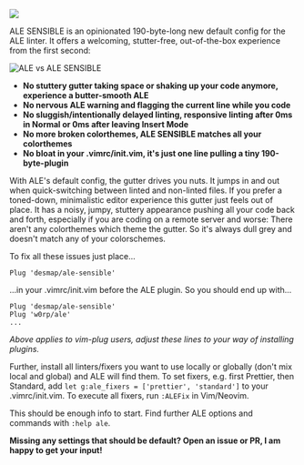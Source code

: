 ![](https://user-images.githubusercontent.com/43666255/50660194-3c749200-0f9f-11e9-8668-520662ae79d0.png)

ALE SENSIBLE is an opinionated 190-byte-long new default config for the ALE linter. It offers a welcoming, stutter-free, out-of-the-box experience from the first second:

![ALE vs ALE SENSIBLE](https://user-images.githubusercontent.com/43666255/50647394-bba29f80-0f78-11e9-83be-1cd33c75ca32.png)

- **No stuttery gutter taking space or shaking up your code anymore, experience a butter-smooth ALE**
- **No nervous ALE warning and flagging the current line while you code**
- **No sluggish/intentionally delayed linting, responsive linting after 0ms in Normal or 0ms after leaving Insert Mode** 
- **No more broken colorthemes, ALE SENSIBLE matches all your colorthemes**
- **No bloat in your .vimrc/init.vim, it's just one line pulling a tiny 190-byte-plugin**

With ALE's default config, the gutter drives you nuts. It jumps in and out when quick-switching between linted and non-linted files. If you prefer a toned-down, minimalistic editor experience this gutter just feels out of place. It has a noisy, jumpy, stuttery appearance pushing all your code back and forth, especially if you are coding on a remote server and worse: There aren't any colorthemes which theme the gutter. So it's always dull grey and doesn't match any of your colorschemes. 

To fix all these issues just place...

```
Plug 'desmap/ale-sensible'
```
...in your .vimrc/init.vim before the ALE plugin. So you should end up with...
```
Plug 'desmap/ale-sensible'
Plug 'w0rp/ale'
...
```
_Above applies to vim-plug users, adjust these lines to your way of installing plugins._

Further, install all linters/fixers you want to use locally or globally (don't mix local and global) and ALE will find them. To set fixers, e.g. first Prettier, then Standard, add `let g:ale_fixers = ['prettier', 'standard']` to your .vimrc/init.vim. To execute all fixers, run `:ALEFix` in Vim/Neovim.

This should be enough info to start. Find further ALE options and commands with `:help ale`.

**Missing any settings that should be default? Open an issue or PR, I am happy to get your input!**
